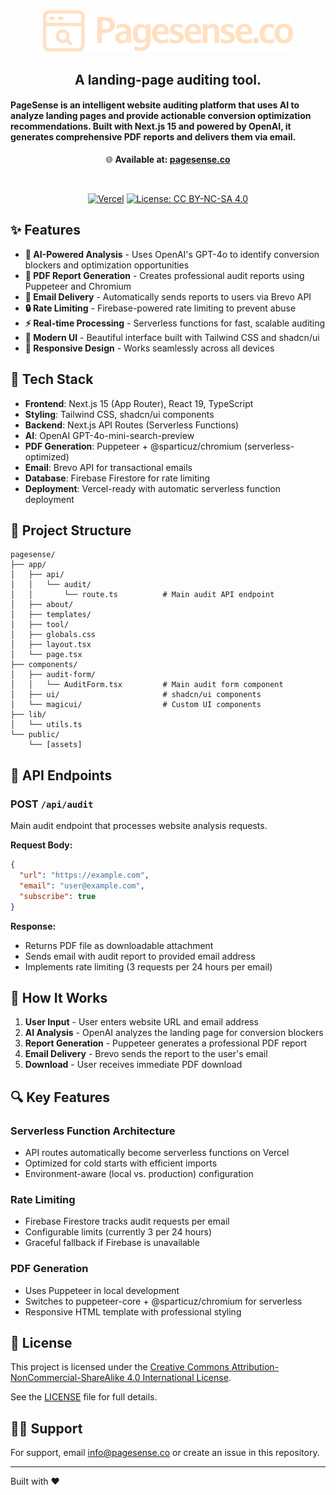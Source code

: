 



<div align="center">
  <a href="https://www.pagesense.co/tool">
    <img src="public/Title-WOB.png" alt="PageSense Logo" width="400">
  </a>
  <h2>A landing-page auditing tool.
</div>



#### PageSense is an intelligent website auditing platform that uses AI to analyze landing pages and provide actionable conversion optimization recommendations. Built with Next.js 15 and powered by OpenAI, it generates comprehensive PDF reports and delivers them via email.


<div align="center">

🌐 **Available at: [pagesense.co](https://www.pagesense.co/)**
</div>
<br/>
<div align="center">

[![Vercel](https://img.shields.io/badge/deploy-on%20Vercel-blue?logo=vercel)](https://vercel.com/new)
[![License: CC BY-NC-SA 4.0](https://img.shields.io/badge/License-CC%20BY--NC--SA%204.0-lightgrey.svg)](https://creativecommons.org/licenses/by-nc-sa/4.0/)

</div>

## ✨ Features

- **🤖 AI-Powered Analysis** - Uses OpenAI's GPT-4o to identify conversion blockers and optimization opportunities
- **📄 PDF Report Generation** - Creates professional audit reports using Puppeteer and Chromium
- **📧 Email Delivery** - Automatically sends reports to users via Brevo API
- **🔒 Rate Limiting** - Firebase-powered rate limiting to prevent abuse
- **⚡ Real-time Processing** - Serverless functions for fast, scalable auditing
- **🎨 Modern UI** - Beautiful interface built with Tailwind CSS and shadcn/ui
- **📱 Responsive Design** - Works seamlessly across all devices

## 🚀 Tech Stack

- **Frontend**: Next.js 15 (App Router), React 19, TypeScript
- **Styling**: Tailwind CSS, shadcn/ui components
- **Backend**: Next.js API Routes (Serverless Functions)
- **AI**: OpenAI GPT-4o-mini-search-preview
- **PDF Generation**: Puppeteer + @sparticuz/chromium (serverless-optimized)
- **Email**: Brevo API for transactional emails
- **Database**: Firebase Firestore for rate limiting
- **Deployment**: Vercel-ready with automatic serverless function deployment

## 📁 Project Structure

```
pagesense/
├── app/
│   ├── api/
│   │   └── audit/
│   │       └── route.ts          # Main audit API endpoint
│   ├── about/
│   ├── templates/
│   ├── tool/
│   ├── globals.css
│   ├── layout.tsx
│   └── page.tsx
├── components/
│   ├── audit-form/
│   │   └── AuditForm.tsx         # Main audit form component
│   ├── ui/                       # shadcn/ui components
│   └── magicui/                  # Custom UI components
├── lib/
│   └── utils.ts
└── public/
    └── [assets]
```

## 🔧 API Endpoints

### POST `/api/audit`
Main audit endpoint that processes website analysis requests.

**Request Body:**
```json
{
  "url": "https://example.com",
  "email": "user@example.com",
  "subscribe": true
}
```

**Response:**
- Returns PDF file as downloadable attachment
- Sends email with audit report to provided email address
- Implements rate limiting (3 requests per 24 hours per email)

## 🎯 How It Works

1. **User Input** - User enters website URL and email address
2. **AI Analysis** - OpenAI analyzes the landing page for conversion blockers
3. **Report Generation** - Puppeteer generates a professional PDF report
4. **Email Delivery** - Brevo sends the report to the user's email
5. **Download** - User receives immediate PDF download


## 🔍 Key Features

### Serverless Function Architecture
- API routes automatically become serverless functions on Vercel
- Optimized for cold starts with efficient imports
- Environment-aware (local vs. production) configuration

### Rate Limiting
- Firebase Firestore tracks audit requests per email
- Configurable limits (currently 3 per 24 hours)
- Graceful fallback if Firebase is unavailable

### PDF Generation
- Uses Puppeteer in local development
- Switches to puppeteer-core + @sparticuz/chromium for serverless
- Responsive HTML template with professional styling

## 📝 License

This project is licensed under the [Creative Commons Attribution-NonCommercial-ShareAlike 4.0 International License](https://creativecommons.org/licenses/by-nc-sa/4.0/).

See the [LICENSE](./LICENSE) file for full details.

## 🙋‍♂️ Support

For support, email info@pagesense.co or create an issue in this repository.

---

Built with ❤️
